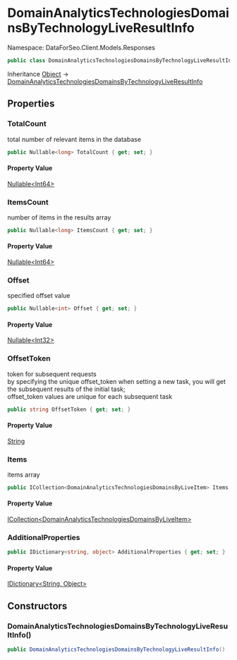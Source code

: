 # DomainAnalyticsTechnologiesDomainsByTechnologyLiveResultInfo

Namespace: DataForSeo.Client.Models.Responses

```csharp
public class DomainAnalyticsTechnologiesDomainsByTechnologyLiveResultInfo
```

Inheritance [Object](https://docs.microsoft.com/en-us/dotnet/api/system.object) → [DomainAnalyticsTechnologiesDomainsByTechnologyLiveResultInfo](./dataforseo.client.models.responses.domainanalyticstechnologiesdomainsbytechnologyliveresultinfo.md)

## Properties

### **TotalCount**

total number of relevant items in the database

```csharp
public Nullable<long> TotalCount { get; set; }
```

#### Property Value

[Nullable&lt;Int64&gt;](https://docs.microsoft.com/en-us/dotnet/api/system.nullable-1)<br>

### **ItemsCount**

number of items in the results array

```csharp
public Nullable<long> ItemsCount { get; set; }
```

#### Property Value

[Nullable&lt;Int64&gt;](https://docs.microsoft.com/en-us/dotnet/api/system.nullable-1)<br>

### **Offset**

specified offset value

```csharp
public Nullable<int> Offset { get; set; }
```

#### Property Value

[Nullable&lt;Int32&gt;](https://docs.microsoft.com/en-us/dotnet/api/system.nullable-1)<br>

### **OffsetToken**

token for subsequent requests
 <br>by specifying the unique offset_token when setting a new task, you will get the subsequent results of the initial task;
 <br>offset_token values are unique for each subsequent task

```csharp
public string OffsetToken { get; set; }
```

#### Property Value

[String](https://docs.microsoft.com/en-us/dotnet/api/system.string)<br>

### **Items**

items array

```csharp
public ICollection<DomainAnalyticsTechnologiesDomainsByLiveItem> Items { get; set; }
```

#### Property Value

[ICollection&lt;DomainAnalyticsTechnologiesDomainsByLiveItem&gt;](./dataforseo.client.models.domainanalyticstechnologiesdomainsbyliveitem.md)<br>

### **AdditionalProperties**

```csharp
public IDictionary<string, object> AdditionalProperties { get; set; }
```

#### Property Value

[IDictionary&lt;String, Object&gt;](https://docs.microsoft.com/en-us/dotnet/api/system.collections.generic.idictionary-2)<br>

## Constructors

### **DomainAnalyticsTechnologiesDomainsByTechnologyLiveResultInfo()**

```csharp
public DomainAnalyticsTechnologiesDomainsByTechnologyLiveResultInfo()
```
